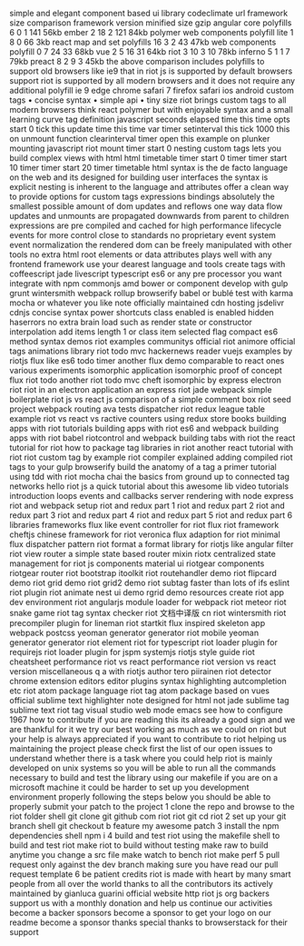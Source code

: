 simple and elegant component based ui library codeclimate url framework size comparison framework version minified size gzip angular core polyfills 6 0 1 141 56kb ember 2 18 2 121 84kb polymer web components polyfill lite 1 8 0 66 3kb react map and set polyfills 16 3 2 43 47kb web components polyfill 0 7 24 33 68kb vue 2 5 16 31 64kb riot 3 10 3 10 78kb inferno 5 1 1 7 79kb preact 8 2 9 3 45kb the above comparison includes polyfills to support old browsers like ie9 that in riot js is supported by default browsers support riot is supported by all modern browsers and it does not require any additional polyfill ie 9 edge chrome safari 7 firefox safari ios android custom tags • concise syntax • simple api • tiny size riot brings custom tags to all modern browsers think react polymer but with enjoyable syntax and a small learning curve tag definition javascript seconds elapsed time this time opts start 0 tick this update time this time var timer setinterval this tick 1000 this on unmount function clearinterval timer open this example on plunker mounting javascript riot mount timer start 0 nesting custom tags lets you build complex views with html html timetable timer start 0 timer timer start 10 timer timer start 20 timer timetable html syntax is the de facto language on the web and its designed for building user interfaces the syntax is explicit nesting is inherent to the language and attributes offer a clean way to provide options for custom tags expressions bindings absolutely the smallest possible amount of dom updates and reflows one way data flow updates and unmounts are propagated downwards from parent to children expressions are pre compiled and cached for high performance lifecycle events for more control close to standards no proprietary event system event normalization the rendered dom can be freely manipulated with other tools no extra html root elements or data attributes plays well with any frontend framework use your dearest language and tools create tags with coffeescript jade livescript typescript es6 or any pre processor you want integrate with npm commonjs amd bower or component develop with gulp grunt wintersmith webpack rollup browserify babel or bublé test with karma mocha or whatever you like note officially maintained cdn hosting jsdelivr cdnjs concise syntax power shortcuts class enabled is enabled hidden haserrors no extra brain load such as render state or constructor interpolation add items length 1 or class item selected flag compact es6 method syntax demos riot examples communitys official riot animore official tags animations library riot todo mvc hackernews reader vuejs examples by riotjs flux like es6 todo timer another flux demo comparable to react ones various experiments isomorphic application isomorphic proof of concept flux riot todo another riot todo mvc cheft isomorphic by express electron riot riot in an electron application an express riot jade webpack simple boilerplate riot js vs react js comparison of a simple comment box riot seed project webpack routing ava tests dispatcher riot redux league table example riot vs react vs ractive counters using redux store books building apps with riot tutorials building apps with riot es6 and webpack building apps with riot babel riotcontrol and webpack building tabs with riot the react tutorial for riot how to package tag libraries in riot another react tutorial with riot riot custom tag by example riot compiler explained adding compiled riot tags to your gulp browserify build the anatomy of a tag a primer tutorial using tdd with riot mocha chai the basics from ground up to connected tag networks hello riot js a quick tutorial about this awesome lib video tutorials introduction loops events and callbacks server rendering with node express riot and webpack setup riot and redux part 1 riot and redux part 2 riot and redux part 3 riot and redux part 4 riot and redux part 5 riot and redux part 6 libraries frameworks flux like event controller for riot flux riot framework cheftjs chinese framework for riot veronica flux adaption for riot minimal flux dispatcher pattern riot format a format library for riotjs like angular filter riot view router a simple state based router mixin riotx centralized state management for riot js components material ui riotgear components riotgear router riot bootstrap itoolkit riot routehandler demo riot flipcard demo riot grid demo riot grid2 demo riot subtag faster than lots of ifs eslint riot plugin riot animate nest ui demo rgrid demo resources create riot app dev environment riot angularjs module loader for webpack riot meteor riot snake game riot tag syntax checker riot 文档中译版 cn riot wintersmith riot precompiler plugin for lineman riot startkit flux inspired skeleton app webpack postcss yeoman generator generator riot mobile yeoman generator generator riot element riot for typescript riot loader plugin for requirejs riot loader plugin for jspm systemjs riotjs style guide riot cheatsheet performance riot vs react performance riot version vs react version miscellaneous q a with riotjs author tero piirainen riot detector chrome extension editors editor plugins syntax highlighting autcompletion etc riot atom package language riot tag atom package based on vues official sublime text highlighter note designed for html not jade sublime tag sublime text riot tag visual studio web mode emacs see how to configure 1967 how to contribute if you are reading this its already a good sign and we are thankful for it we try our best working as much as we could on riot but your help is always appreciated if you want to contribute to riot helping us maintaining the project please check first the list of our open issues to understand whether there is a task where you could help riot is mainly developed on unix systems so you will be able to run all the commands necessary to build and test the library using our makefile if you are on a microsoft machine it could be harder to set up you development environment properly following the steps below you should be able to properly submit your patch to the project 1 clone the repo and browse to the riot folder shell git clone git github com riot riot git cd riot 2 set up your git branch shell git checkout b feature my awesome patch 3 install the npm dependencies shell npm i 4 build and test riot using the makefile shell to build and test riot make riot to build without testing make raw to build anytime you change a src file make watch to bench riot make perf 5 pull request only against the dev branch making sure you have read our pull request template 6 be patient credits riot is made with heart by many smart people from all over the world thanks to all the contributors its actively maintained by gianluca guarini official website http riot js org backers support us with a monthly donation and help us continue our activities become a backer sponsors become a sponsor to get your logo on our readme become a sponsor thanks special thanks to browserstack for their support